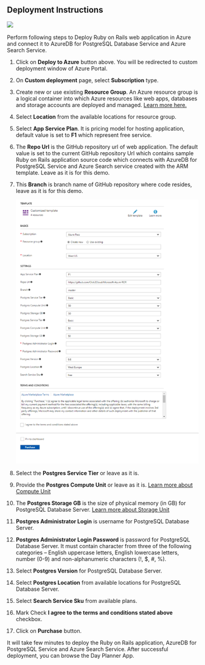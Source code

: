 ## Deployment Instructions

<a href="https://portal.azure.com/#create/Microsoft.Template/uri/https%3A%2F%2Fraw.githubusercontent.com%2FClick2Cloud%2FMicrosoft-Azure-ROR%2Fmaster%2Fdeploy%2Fazuredeploy.json" target="_blank">
      <img src="http://azuredeploy.net/deploybutton.png"/>
</a>

Perform following steps to Deploy Ruby on Rails web application in Azure and connect it to AzureDB for PostgreSQL Database Service and Azure Search Service.

1. Click on __Deploy to Azure__ button above. You will be redirected to custom deployment window of Azure Portal.
2. On __Custom deployment__ page, select __Subscription__ type.
3. Create new or use existing __Resource Group__. An Azure resource group is a logical container into which Azure resources like web apps, databases and storage accounts are deployed and managed. [Learn more here.](https://docs.microsoft.com/en-us/azure/azure-resource-manager/resource-group-portal)
4. Select __Location__ from the available locations for resource group.
5. Select __App Service Plan__. It is pricing model for hosting application, default value is set to __F1__ which represent free service.
6. The __Repo Url__ is the GitHub repository url of web application. The default value is set to the current GitHub repository Url which contains sample Ruby on Rails application source code which connects with AzureDB for PostgreSQL Service and Azure Search service created with the ARM template. Leave as it is for this demo.
7. This __Branch__ is branch name of GitHub repository where code resides, leave as it is for this demo.

    ![](img/azure-deploy.png)

8. Select the __Postgres Service Tier__ or leave as it is.
9. Provide the __Postgres Compute Unit__ or leave as it is. [Learn more about Compute Unit](https://docs.microsoft.com/en-us/azure/postgresql/concepts-compute-unit-and-storage#what-are-compute-units)
9. The __Postgres Storage GB__ is the size of physical memory (in GB) for PostgreSQL Database Server. [Learn more about Storage Unit](https://docs.microsoft.com/en-us/azure/postgresql/concepts-compute-unit-and-storage#what-are-storage-units)
10. __Postgres Administrator Login__ is username for PostgreSQL Database Server.
11. __Postgres Administrator Login Password__ is password for PostgreSQL Database Server. It must contain character from three of the following categories – English uppercase letters, English lowercase letters, number (0-9) and non-alphanumeric characters (!, $, #, %).
12. Select __Postgres Version__ for PostgreSQL Database Server.
13. Select __Postgres Location__ from available locations for PostgreSQL Database Server.
15. Select __Search Service Sku__ from available plans.
14. Mark Check __I agree to the terms and conditions stated above__ checkbox. 
15. Click on __Purchase__ button.

It will take few minutes to deploy the Ruby on Rails application, AzureDB for PostgreSQL Service and Azure Search Service. After successful deployment, you can browse the Day Planner App.
